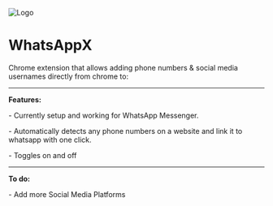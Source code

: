 ![Logo](https://github.com/PositiveVibrations/WhatsAppX/blob/main/images/logo/logo.png?raw=true)

# WhatsAppX

Chrome extension that allows adding phone numbers & social media usernames directly from chrome to:
<hr>
<b>Features:</b>
<p>- Currently setup and working for WhatsApp Messenger.
<p>- Automatically detects any phone numbers on a website and link it to whatsapp with one click.
<p>- Toggles on and off

<hr>
<b>To do:</b>
<p> - Add more Social Media Platforms

